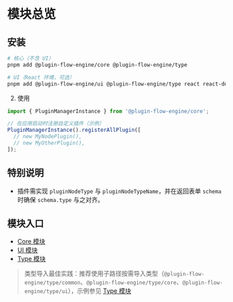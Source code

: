 # 模块总览
## 安装

```bash
# 核心（不含 UI）
pnpm add @plugin-flow-engine/core @plugin-flow-engine/type

# UI（React 环境，可选）
pnpm add @plugin-flow-engine/ui @plugin-flow-engine/type react react-dom
```

2. 使用

```ts
import { PluginManagerInstance } from '@plugin-flow-engine/core';

// 在应用启动时注册自定义插件（示例）
PluginManagerInstance().registerAllPlugin([
  // new MyNodePlugin(),
  // new MyOtherPlugin(),
]);
```

## 特别说明

- 插件需实现 `pluginNodeType` 与 `pluginNodeTypeName`，并在返回表单 `schema` 时确保 `schema.type` 与之对齐。

## 模块入口

- [Core 模块](/modules/core)
- [UI 模块](/modules/ui)
- [Type 模块](/modules/type)

> 类型导入最佳实践：推荐使用子路径按需导入类型（`@plugin-flow-engine/type/common`、`@plugin-flow-engine/type/core`、`@plugin-flow-engine/type/ui`），示例参见 [Type 模块](/modules/type)
